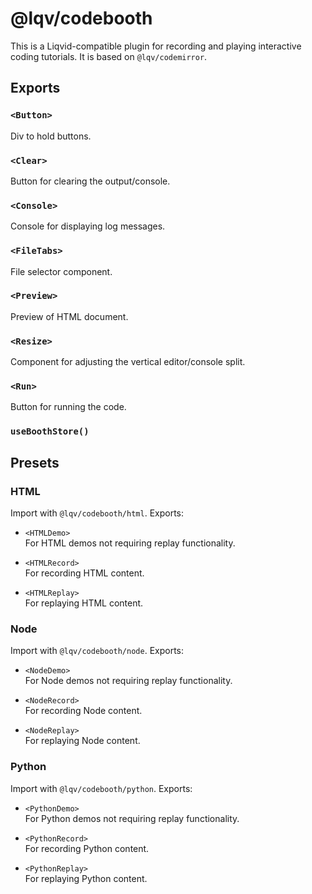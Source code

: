 # @lqv/codebooth

This is a Liqvid-compatible plugin for recording and playing interactive coding tutorials. It is based on `@lqv/codemirror`.

## Exports

### `<Button>`

Div to hold buttons.

### `<Clear>`

Button for clearing the output/console.

### `<Console>`

Console for displaying log messages.

### `<FileTabs>`

File selector component.

### `<Preview>`

Preview of HTML document.

### `<Resize>`

Component for adjusting the vertical editor/console split.

### `<Run>`

Button for running the code.

### `useBoothStore()`

## Presets

### HTML

Import with `@lqv/codebooth/html`. Exports:

* `<HTMLDemo>`  
  For HTML demos not requiring replay functionality.
  
* `<HTMLRecord>`  
  For recording HTML content.
  
* `<HTMLReplay>`  
  For replaying HTML content.

### Node

Import with `@lqv/codebooth/node`. Exports:

* `<NodeDemo>`  
  For Node demos not requiring replay functionality.
  
* `<NodeRecord>`  
  For recording Node content.
  
* `<NodeReplay>`  
  For replaying Node content.

### Python

Import with `@lqv/codebooth/python`. Exports:

* `<PythonDemo>`  
  For Python demos not requiring replay functionality.
  
* `<PythonRecord>`  
  For recording Python content.
  
* `<PythonReplay>`  
  For replaying Python content.
